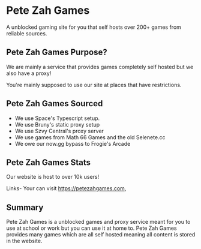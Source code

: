 # Pete Zah Games
A unblocked gaming site for you that self hosts over 200+ games from reliable sources.


## Pete Zah Games Purpose?
We are mainly a service that provides games completely self hosted but we also have a proxy!

You're mainly supposed to use our site at places that have restrictions.

## Pete Zah Games Sourced
- We use Space's Typescript setup.
- We use Bruny's static proxy setup
- We use Szvy Central's proxy server
- We use games from Math 66 Games and the old Selenete.cc
- We owe our now.gg bypass to Frogie's Arcade

## Pete Zah Games Stats
Our website is host to over 10k users!

Links- Your can visit https://petezahgames.com, 
## Summary
Pete Zah Games is a unblocked games and proxy service meant for you to use at school or work but you can use it at home to. Pete Zah Games provides many games which are all self hosted meaning all content is stored in the website.



